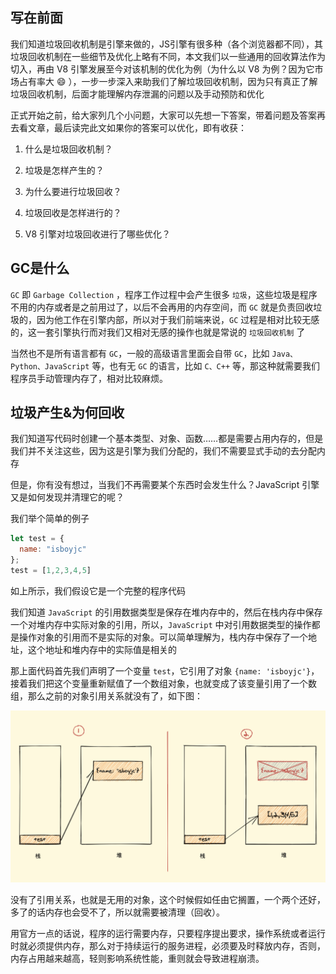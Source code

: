 ## 写在前面



我们知道垃圾回收机制是引擎来做的，JS引擎有很多种（各个浏览器都不同），其垃圾回收机制在一些细节及优化上略有不同，本文我们以一些通用的回收算法作为切入，再由 V8 引擎发展至今对该机制的优化为例（为什么以 V8 为例？因为它市场占有率大 😄 ），一步一步深入来助我们了解垃圾回收机制，因为只有真正了解垃圾回收机制，后面才能理解内存泄漏的问题以及手动预防和优化

正式开始之前，给大家列几个小问题，大家可以先想一下答案，带着问题及答案再去看文章，最后读完此文如果你的答案可以优化，即有收获：

1. 什么是垃圾回收机制？

2. 垃圾是怎样产生的？

3. 为什么要进行垃圾回收？

4. 垃圾回收是怎样进行的？

5. V8 引擎对垃圾回收进行了哪些优化？



## GC是什么



`GC` 即 `Garbage Collection` ，程序工作过程中会产生很多 `垃圾`，这些垃圾是程序不用的内存或者是之前用过了，以后不会再用的内存空间，而 `GC` 就是负责回收垃圾的，因为他工作在引擎内部，所以对于我们前端来说，`GC` 过程是相对比较无感的，这一套引擎执行而对我们又相对无感的操作也就是常说的 `垃圾回收机制` 了

当然也不是所有语言都有 `GC`，一般的高级语言里面会自带 `GC`，比如 `Java、Python、JavaScript` 等，也有无 `GC` 的语言，比如 `C、C++` 等，那这种就需要我们程序员手动管理内存了，相对比较麻烦。



## 垃圾产生&为何回收

我们知道写代码时创建一个基本类型、对象、函数……都是需要占用内存的，但是我们并不关注这些，因为这是引擎为我们分配的，我们不需要显式手动的去分配内存

但是，你有没有想过，当我们不再需要某个东西时会发生什么？JavaScript 引擎又是如何发现并清理它的呢？

我们举个简单的例子

```js
let test = {
  name: "isboyjc"
};
test = [1,2,3,4,5]
```

如上所示，我们假设它是一个完整的程序代码

我们知道 `JavaScript` 的引用数据类型是保存在堆内存中的，然后在栈内存中保存一个对堆内存中实际对象的引用，所以，`JavaScript` 中对引用数据类型的操作都是操作对象的引用而不是实际的对象。可以简单理解为，栈内存中保存了一个地址，这个地址和堆内存中的实际值是相关的

那上面代码首先我们声明了一个变量 `test`，它引用了对象 `{name: 'isboyjc'}`，接着我们把这个变量重新赋值了一个数组对象，也就变成了该变量引用了一个数组，那么之前的对象引用关系就没有了，如下图：



![1](./images/1.png)



没有了引用关系，也就是无用的对象，这个时候假如任由它搁置，一个两个还好，多了的话内存也会受不了，所以就需要被清理（回收）。

用官方一点的话说，程序的运行需要内存，只要程序提出要求，操作系统或者运行时就必须提供内存，那么对于持续运行的服务进程，必须要及时释放内存，否则，内存占用越来越高，轻则影响系统性能，重则就会导致进程崩溃。